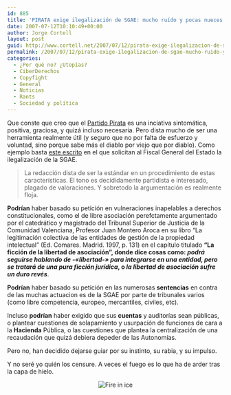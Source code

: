 ```yaml
---
id: 885
title: 'PIRATA exige ilegalización de SGAE: mucho ruí­do y pocas nueces'
date: 2007-07-12T10:10:49+00:00
author: Jorge Cortell
layout: post
guid: http://www.cortell.net/2007/07/12/pirata-exige-ilegalizacion-de-sgae-mucho-ruido-y-pocas-nueces/
permalink: /2007/07/12/pirata-exige-ilegalizacion-de-sgae-mucho-ruido-y-pocas-nueces/
categories:
  - ¿Por qué no? ¿Utopías?
  - CiberDerechos
  - Copyfight
  - General
  - Noticias
  - Rants
  - Sociedad y polí­tica
---
```

Que conste que creo que el <a title="Partido Pirata" target="_blank" href="http://www.partidopirata.es/">Partido Pirata</a> es una inciativa sintomática, positiva, graciosa, y quizá incluso necesaria. Pero dista mucho de ser una herramienta realmente útil (y seguro que no por falta de esfuerzo y voluntad, sino porque sabe más el diablo por viejo que por diablo). Como ejemplo basta <a title="Escrito PDF" target="_blank" href="http://www.partidopirata.es/w/images/6/6c/EscritoFiscalia.pdf">este escrito</a> en el que solicitan al Fiscal General del Estado la ilegalización de la SGAE.

> La redacción dista de ser la estándar en un procedimiento de estas caracterí­sticas. El tono es decididamente partidista e interesado, plagado de valoraciones. Y sobretodo la argumentación es realmente floja.

**Podrí­an** haber basado su petición en vulneraciones inapelables a derechos constitucionales, como el de libre asociación perefctamente argumentado por el catedrático y magistrado del Tribunal Superior de Justicia de la Comunidad Valenciana, Profesor Juan Montero Aroca en su libro &#8220;La legitimación colectiva de las entidades de gestión de la propiedad intelectual&#8221; (Ed. Comares. Madrid. 1997, p. 131) en el capí­tulo titulado **&#8220;La ficción de la libertad de asociación&#8221;, donde dice cosas como: _podrá seguirse hablando de -«libertad-» para integrarse en una entidad, pero se tratará de una pura ficción jurí­dica_, o _la libertad de asociación sufre un duro revés_**.

**Podrí­an** haber basado su petición en las numerosas **sentencias** en contra de las muchas actuacion es de la SGAE por parte de tribunales varios (como libre competencia, europeo, mercantiles, civiles, etc).

Incluso **podrí­an** haber exigido que sus **cuentas** y auditorí­as sean públicas, o plantear cuestiones de solapamiento y usurpación de funciones de cara a la **Hacienda** Pública, o las cuestiones que plantea la centralización de una recaudación que quizá debiera depeder de las Autonomí­as.

Pero no, han decidido dejarse guiar por su instinto, su rabia, y su impulso.

Y no seré yo quién los censure. A veces el fuego es lo que ha de arder tras la capa de hielo.

<div style="text-align: center">
  <img title="Fire in ice" alt="Fire in ice" src="http://www.fhzal.com/works/051216/Fire-Ice01w.jpg" />
</div>